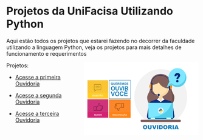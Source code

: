 # Projetos da UniFacisa Utilizando Python

Aqui estão todos os projetos que estarei fazendo no decorrer da faculdade utilizando a linguagem Python, veja os projetos para mais detalhes de funcionamento e requerimentos


<img src="../imagens/bannerouvidoria-python.png" align="right" width="300">


Projetos:

* [Acesse a primeira Ouvidoria](https://github.com/Lucaslarry/Facisa/tree/main/Python/Ouvidoria%20v1.0)

* [Acesse a segunda Ouvidoria](https://github.com/Lucaslarry/Facisa/tree/main/Python/Ouvidoria%20v2.0)

* [Acesse a terceira Ouvidoria](https://github.com/Lucaslarry/Facisa/tree/main/Python/Ouvidoria%20v3.0)